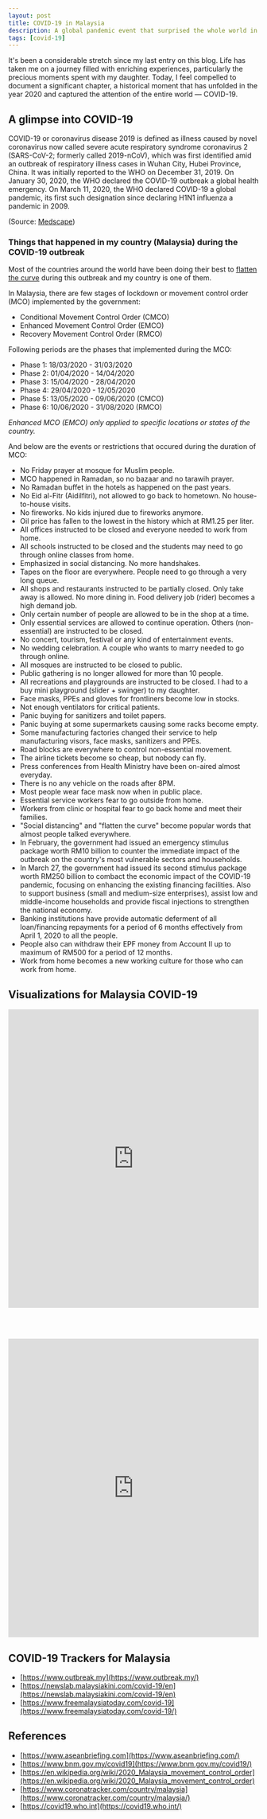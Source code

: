 ```yaml
---
layout: post
title: COVID-19 in Malaysia
description: A global pandemic event that surprised the whole world in 2020.
tags: [covid-19]
---
```


It's been a considerable stretch since my last entry on this blog. Life has taken me on a journey filled with enriching experiences, particularly the precious moments spent with my daughter. Today, I feel compelled to document a significant chapter, a historical moment that has unfolded in the year 2020 and captured the attention of the entire world — COVID-19.

## A glimpse into COVID-19

COVID-19 or coronavirus disease 2019 is defined as illness caused by novel coronavirus now called severe acute respiratory syndrome coronavirus 2 (SARS-CoV-2; formerly called 2019-nCoV), which was first identified amid an outbreak of respiratory illness cases in Wuhan City, Hubei Province, China. It was initially reported to the WHO on December 31, 2019. On January 30, 2020, the WHO declared the COVID-19 outbreak a global health emergency. On March 11, 2020, the WHO declared COVID-19 a global pandemic, its first such designation since declaring H1N1 influenza a pandemic in 2009.

(Source: [Medscape](https://www.medscape.com/answers/2500114-197401/what-is-covid-19))

<div class="flourish-embed flourish-map" data-src="story/225979"><script src="https://public.flourish.studio/resources/embed.js"></script></div>

### Things that happened in my country (Malaysia) during the COVID-19 outbreak

Most of the countries around the world have been doing their best to [flatten the curve](https://www.livescience.com/coronavirus-flatten-the-curve.html) during this outbreak and my country is one of them.

In Malaysia, there are few stages of lockdown or movement control order (MCO) implemented by the government:

- Conditional Movement Control Order (CMCO)
- Enhanced Movement Control Order (EMCO)
- Recovery Movement Control Order (RMCO)

Following periods are the phases that implemented during the MCO:

- Phase 1: 18/03/2020 - 31/03/2020
- Phase 2: 01/04/2020 - 14/04/2020
- Phase 3: 15/04/2020 - 28/04/2020
- Phase 4: 29/04/2020 - 12/05/2020
- Phase 5: 13/05/2020 - 09/06/2020 (CMCO)
- Phase 6: 10/06/2020 - 31/08/2020 (RMCO)

_Enhanced MCO (EMCO) only applied to specific locations or states of the country._

And below are the events or restrictions that occured during the duration of MCO:

- No Friday prayer at mosque for Muslim people.
- MCO happened in Ramadan, so no bazaar and no tarawih prayer.
- No Ramadan buffet in the hotels as happened on the past years.
- No Eid al-Fitr (Aidilfitri), not allowed to go back to hometown. No house-to-house visits.
- No fireworks. No kids injured due to fireworks anymore.
- Oil price has fallen to the lowest in the history which at RM1.25 per liter.
- All offices instructed to be closed and everyone needed to work from home.
- All schools instructed to be closed and the students may need to go through online classes from home.
- Emphasized in social distancing. No more handshakes.
- Tapes on the floor are everywhere. People need to go through a very long queue.
- All shops and restaurants instructed to be partially closed. Only take away is allowed. No more dining in. Food delivery job (rider) becomes a high demand job.
- Only certain number of people are allowed to be in the shop at a time.
- Only essential services are allowed to continue operation. Others (non-essential) are instructed to be closed.
- No concert, tourism, festival or any kind of entertainment events.
- No wedding celebration. A couple who wants to marry needed to go through online.
- All mosques are instructed to be closed to public.
- Public gathering is no longer allowed for more than 10 people.
- All recreations and playgrounds are instructed to be closed. I had to a buy mini playground (slider + swinger) to my daughter.
- Face masks, PPEs and gloves for frontliners become low in stocks.
- Not enough ventilators for critical patients.
- Panic buying for sanitizers and toilet papers.
- Panic buying at some supermarkets causing some racks become empty.
- Some manufacturing factories changed their service to help manufacturing visors, face masks, sanitizers and PPEs.
- Road blocks are everywhere to control non-essential movement.
- The airline tickets become so cheap, but nobody can fly.
- Press conferences from Health Ministry have been on-aired almost everyday.
- There is no any vehicle on the roads after 8PM.
- Most people wear face mask now when in public place.
- Essential service workers fear to go outside from home.
- Workers from clinic or hospital fear to go back home and meet their families.
- "Social distancing" and "flatten the curve" become popular words that almost people talked everywhere.
- In February, the government had issued an emergency stimulus package worth RM10 billion to counter the immediate impact of the outbreak on the country's most vulnerable sectors and households.
- In March 27, the government had issued its second stimulus package worth RM250 billion to combact the economic impact of the COVID-19 pandemic, focusing on enhancing the existing financing facilities. Also to support business (small and medium-size enterprises), assist low and middle-income households and provide fiscal injections to strengthen the national economy.
- Banking institutions have provide automatic deferment of all loan/financing repayments for a period of 6 months effectively from April 1, 2020 to all the people.
- People also can withdraw their EPF money from Account II up to maximum of RM500 for a period of 12 months.
- Work from home becomes a new working culture for those who can work from home.

## Visualizations for Malaysia COVID-19

<iframe src="https://ourworldindata.org/grapher/covid-daily-vs-total-cases-per-million?country=~MYS" loading="lazy" style="width: 100%; height: 600px; border: 0px none;"></iframe>

<br><br>

<iframe src="https://ourworldindata.org/grapher/covid-confirmed-cases-since-100th-case?country=~MYS" loading="lazy" style="width: 100%; height: 600px; border: 0px none;"></iframe>

## COVID-19 Trackers for Malaysia

- [https://www.outbreak.my](https://www.outbreak.my/)
- [https://newslab.malaysiakini.com/covid-19/en](https://newslab.malaysiakini.com/covid-19/en)
- [https://www.freemalaysiatoday.com/covid-19](https://www.freemalaysiatoday.com/covid-19/)

## References

- [https://www.aseanbriefing.com](https://www.aseanbriefing.com/)
- [https://www.bnm.gov.my/covid19](https://www.bnm.gov.my/covid19/)
- [https://en.wikipedia.org/wiki/2020_Malaysia_movement_control_order](https://en.wikipedia.org/wiki/2020_Malaysia_movement_control_order)
- [https://www.coronatracker.com/country/malaysia](https://www.coronatracker.com/country/malaysia/)
- [https://covid19.who.int](https://covid19.who.int/)
